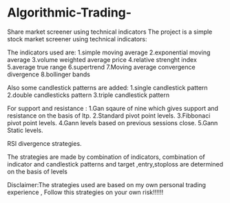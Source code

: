 # Algorithmic-Trading-
Share market screener using technical indicators
The project is a simple stock market screener using technical indicators:

The indicators used are:
  1.simple moving average
  2.exponential moving average
  3.volume weighted average price
  4.relative strenght index
  5.average true range
  6.supertrend
  7.Moving average convergence divergence
  8.bollinger bands
  
Also some candlestick patterns are added:
  1.single candlestick pattern
  2.double  candlesticks pattern
  3.triple candlestick pattern
  
For support and resistance :
  1.Gan sqaure of nine which gives support and resistance on the basis of ltp.
  2.Standard pivot point levels.
  3.Fibbonaci pivot point levels.
  4.Gann levels based on previous sessions close.
  5.Gann Static levels.
  
RSI divergence strategies.
  
 The strategies are made by combination of indicators, combination of indicator and candlestick patterns and target ,entry,stoploss are determined on the basis of levels
 
 Disclaimer:The strategies used are based on my own personal trading experience , Follow this strategies on your own risk!!!!!!

